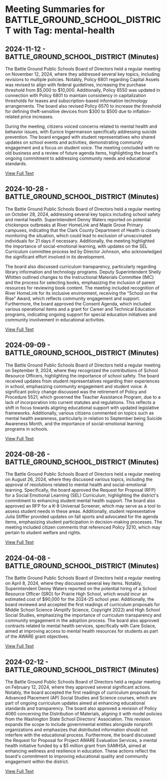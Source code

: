 # Meeting Summaries for BATTLE_GROUND_SCHOOL_DISTRICT with Tag: mental-health

## 2024-11-12 - BATTLE_GROUND_SCHOOL_DISTRICT (Minutes)

The Battle Ground Public Schools Board of Directors held a regular meeting on November 12, 2024, where they addressed several key topics, including revisions to multiple policies. Notably, Policy 6801 regarding Capital Assets was revised to align with federal guidelines, increasing the purchase threshold from $5,000 to $10,000. Additionally, Policy 6550 was updated in connection with Policy 6801 to maintain consistency in capitalization thresholds for leases and subscription-based information technology arrangements. The board also revised Policy 6570 to increase the threshold for defining theft-sensitive devices from $300 to $500 due to inflation-related price increases. 

During the meeting, citizens voiced concerns related to mental health and behavior issues, with Eunice Ingermanson specifically addressing suicide prevention. The board engaged with student representatives who shared updates on school events and activities, demonstrating community engagement and a focus on student voice. The meeting concluded with no old business and a review of future agenda items, highlighting the board's ongoing commitment to addressing community needs and educational standards.

[View Full Text](https://raw.githubusercontent.com/VoronoiPerspectives/WashingtonStateSchoolBoardExplorer/refs/heads/main/data/countries/usa/states/wa/counties/clark/school_boards/battle_ground_school_district/2024/2024-11-12-minutes.txt)

## 2024-10-28 - BATTLE_GROUND_SCHOOL_DISTRICT (Minutes)

The Battle Ground Public Schools Board of Directors held a regular meeting on October 28, 2024, addressing several key topics including school safety and mental health. Superintendent Denny Waters reported on potential chickenpox outbreaks at River HomeLink and Maple Grove Primary campuses, indicating that the Clark County Department of Health is closely monitoring the situation, which could lead to exclusion of unvaccinated individuals for 21 days if necessary. Additionally, the meeting highlighted the importance of social-emotional learning, with updates on the SEL Curriculum committee process led by Director Johnson, who acknowledged the significant effort involved in its development.

The board also discussed curriculum transparency, particularly regarding library information and technology programs. Deputy Superintendent Shelly Whitten outlined changes to the Instructional Materials Committee (IMC) and the process for selecting books, emphasizing the inclusion of parent resources for reviewing book content. The meeting included recognition of River HomeLink for its inclusive environment, receiving the “School on the Rise” Award, which reflects community engagement and support. Furthermore, the board approved the Consent Agenda, which included various operational items and a grant for Career and Technical Education programs, indicating ongoing support for special education initiatives and community involvement in educational activities.

[View Full Text](https://raw.githubusercontent.com/VoronoiPerspectives/WashingtonStateSchoolBoardExplorer/refs/heads/main/data/countries/usa/states/wa/counties/clark/school_boards/battle_ground_school_district/2024/2024-10-28-minutes.txt)

## 2024-09-09 - BATTLE_GROUND_SCHOOL_DISTRICT (Minutes)

The Battle Ground Public Schools Board of Directors held a regular meeting on September 9, 2024, where they recognized the contributions of School Resource Officers, highlighting the importance of school safety. The board received updates from student representatives regarding their experiences in school, emphasizing community engagement and student voice. A significant policy change discussed was the retirement of Policy and Procedure 5521, which governed the Teacher Assistance Program, due to a lack of incorporation into current statutes and regulations. This reflects a shift in focus towards aligning educational support with updated legislative frameworks. Additionally, various citizens commented on topics such as mental health awareness, particularly in relation to September being Suicide Awareness Month, and the importance of social-emotional learning programs in schools.

[View Full Text](https://raw.githubusercontent.com/VoronoiPerspectives/WashingtonStateSchoolBoardExplorer/refs/heads/main/data/countries/usa/states/wa/counties/clark/school_boards/battle_ground_school_district/2024/2024-09-09-minutes.txt)

## 2024-08-26 - BATTLE_GROUND_SCHOOL_DISTRICT (Minutes)

The Battle Ground Public Schools Board of Directors held a regular meeting on August 26, 2024, where they discussed various topics, including the approval of resolutions related to mental health and social-emotional learning. Specifically, the board approved the Request for Proposal (RFP) for a Social Emotional Learning (SEL) Curriculum, highlighting the district's commitment to enhancing student mental health support. The board also approved an RFP for a K-8 Universal Screener, which may serve as a tool to assess student needs in these areas. Additionally, student representative Julia Stiffler provided updates on fall sports and advocated for the agenda items, emphasizing student participation in decision-making processes. The meeting included citizen comments that referenced Policy 3210, which may pertain to student welfare and rights.

[View Full Text](https://raw.githubusercontent.com/VoronoiPerspectives/WashingtonStateSchoolBoardExplorer/refs/heads/main/data/countries/usa/states/wa/counties/clark/school_boards/battle_ground_school_district/2024/2024-08-26-minutes.txt)

## 2024-04-08 - BATTLE_GROUND_SCHOOL_DISTRICT (Minutes)

The Battle Ground Public Schools Board of Directors held a regular meeting on April 8, 2024, where they discussed several key items. Notably, Superintendent Denny Waters reported on the potential hiring of a School Resource Officer (SRO) for Prairie High School, which would incur an estimated cost of $90,000 for the 2024-25 school year. Additionally, the board reviewed and accepted the first readings of curriculum proposals for Middle School Science (Amplify Science, Copyright 2022) and High School Social Studies, emphasizing the importance of curriculum transparency and community engagement in the adoption process. The board also approved contracts related to mental health services, specifically with Care Solace, aimed at improving access to mental health resources for students as part of the AWARE grant objectives.

[View Full Text](https://raw.githubusercontent.com/VoronoiPerspectives/WashingtonStateSchoolBoardExplorer/refs/heads/main/data/countries/usa/states/wa/counties/clark/school_boards/battle_ground_school_district/2024/2024-04-08-minutes.txt)

## 2024-02-12 - BATTLE_GROUND_SCHOOL_DISTRICT (Minutes)

The Battle Ground Public Schools Board of Directors held a regular meeting on February 12, 2024, where they approved several significant actions. Notably, the board accepted the first readings of curriculum proposals for Advanced Placement (AP) Social Studies and Science courses, which are part of ongoing curriculum updates aimed at enhancing educational standards and transparency. The board also approved a revision of Policy 4060 concerning the Distribution of Materials, aligning it with model policies from the Washington State School Directors' Association. This revision expands the scope to include governmental entities alongside nonprofit organizations and emphasizes that distributed information should not interfere with the educational process. Furthermore, the board discussed the Request for Proposal for Project AWARE Evaluation Services, a mental health initiative funded by a $5 million grant from SAMHSA, aimed at enhancing wellness and resilience in education. These actions reflect the board's commitment to improving educational quality and community engagement within the district.

[View Full Text](https://raw.githubusercontent.com/VoronoiPerspectives/WashingtonStateSchoolBoardExplorer/refs/heads/main/data/countries/usa/states/wa/counties/clark/school_boards/battle_ground_school_district/2024/2024-02-12-regularboardmeeting-minutes.txt)

